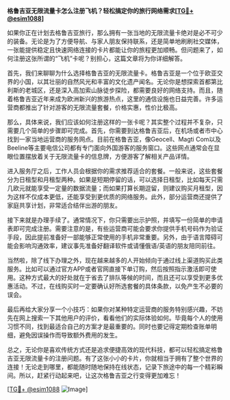 **格鲁吉亚无限流量卡怎么注册飞机？轻松搞定你的旅行网络需求[[TG💪+ @esim1088](https://t.me/s/esim1088)]**

如果你正在计划去格鲁吉亚旅行，那么拥有一张当地的无限流量卡绝对是必不可少的装备。无论是为了方便导航、与家人朋友保持联系，还是简单地刷刷社交媒体，一张能提供稳定且快速网络连接的卡片都能让你的旅程更加顺畅。但问题来了，如何注册这张所谓的“飞机”卡呢？别担心，这篇文章将为你详细解答。

首先，我们来聊聊为什么选择格鲁吉亚的无限流量卡。格鲁吉亚是一个位于欧亚交界的小国，以其壮丽的自然风光和丰富的文化遗产闻名。无论你是想探索首都第比利斯的老城区，还是深入高加索山脉徒步探险，都需要良好的网络支持。而且，随着格鲁吉亚近年来成为欧洲新兴的旅游热点，这里的通信设施也日益完善。许多运营商都推出了针对游客的无限流量套餐，价格实惠，性价比极高。

那么，具体来说，我们应该如何注册这样的一张卡呢？其实整个过程并不复杂，只需要几个简单的步骤即可完成。首先，你需要到达格鲁吉亚后，在机场或者市中心找到一家当地运营商的服务网点。目前在格鲁吉亚，像Geocell、Magti Com以及Beeline等主要电信公司都有专门面向外国游客的服务窗口。这些网点通常会在显眼位置摆放着关于无限流量卡的信息牌，方便游客了解相关产品详情。

进入服务厅之后，工作人员会根据你的需求推荐适合的套餐。一般来说，这些套餐分为日租型和月租型两种。如果是短期停留的话，可以选择日租型，比如每天只需几欧元就能享受一定量的数据流量；而如果打算长期逗留，则建议购买月租型，因为这样不仅成本更低，还能享受到更优质的网络服务。此外，部分运营商还提供了家庭共享计划，非常适合结伴出游的朋友。

接下来就是办理手续了。通常情况下，你只需要出示护照，并填写一份简单的申请表即可完成注册。需要注意的是，有些运营商可能会要求你提供手机号码作为验证手段，因此提前准备好一部能够正常使用的手机非常重要。另外，由于语言障碍可能会影响沟通效率，建议事先准备好翻译软件或请懂俄语/英语的朋友陪同前往。

当然啦，除了线下办理之外，现在越来越多的人开始倾向于通过线上渠道购买此类服务。比如可以通过官方APP或者官网直接下单订购，然后按照指示激活即可使用。这种方式最大的好处就在于省去了排队等候的时间，而且还可以享受到更多优惠活动。不过，在线购买时一定要确认好所选套餐的具体条款，以免产生不必要的误会。

最后再给大家分享一个小技巧：如果你对某种特定运营商的服务特别感兴趣，不妨先在网上搜索一下其他用户的评价，看看他们的实际体验如何。毕竟每个人的使用习惯不同，找到最适合自己的方案才是最重要的。同时也要记得定期检查账单明细，避免因误操作而导致额外费用的发生。

总之，无论你是喜欢传统方式还是追求便捷高效的现代科技，都可以轻松搞定格鲁吉亚无限流量卡的注册问题。有了这张小小的卡片，你就相当于拥有了整个世界的连接！无论走到哪里，都能随时随地保持在线状态，记录下旅途中的每一个精彩瞬间。所以，赶紧行动起来吧，让这次格鲁吉亚之行变得更加难忘！

[[TG💪+ @esim1088](https://t.me/s/esim1088) ![Image](https://i.postimg.cc/4NQfJmqS/Snipaste-2025-05-13-00-14-12.png)]